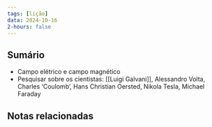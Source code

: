 ```yaml
---
tags: [lição]
data: 2024-10-16
2-hours: false
---
```


## Sumário
- Campo elétrico e campo magnético
- Pesquisar sobre os cientistas: [[Luigi Galvani]], Alessandro Volta, Charles ‘Coulomb’, Hans Christian Oersted, Nikola Tesla, Michael Faraday
## Notas relacionadas

